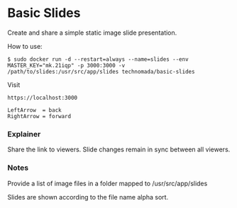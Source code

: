 # Basic Slides
Create and share a simple static image slide presentation.

How to use:
```
$ sudo docker run -d --restart=always --name=slides --env MASTER_KEY="mk.21iqp" -p 3000:3000 -v /path/to/slides:/usr/src/app/slides technomada/basic-slides 
```

Visit
```
https://localhost:3000
```

```
LeftArrow  = back
RightArrow = forward
```

### Explainer
Share the link to viewers.  Slide changes remain in sync between all viewers.


### Notes

Provide a list of image files in a folder mapped to /usr/src/app/slides

Slides are shown according to the file name alpha sort.
